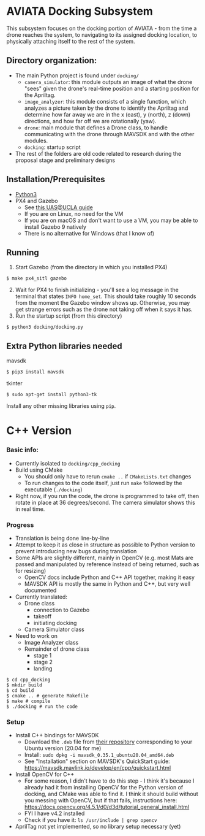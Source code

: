 # AVIATA Docking Subsystem

This subsystem focuses on the docking portion of AVIATA - from the time a drone reaches the system, to navigating to its assigned docking location, to physically attaching itself to the rest of the system.

## Directory organization:
* The main Python project is found under `docking/`
  * `camera_simulator`: this module outputs an image of what the drone "sees" given the drone's real-time position and a starting position for the Apriltag.
  * `image_analyzer`: this module consists of a single function, which analyzes a picture taken by the drone to identify the Apriltag and determine how far away we are in the x (east), y (north), z (down) directions, and how far off we are rotationally (yaw).
  * `drone`: main module that defines a Drone class, to handle communicating with the drone through MAVSDK and with the other modules.
  * `docking`: startup script
* The rest of the folders are old code related to research during the proposal stage and preliminary designs

## Installation/Prerequisites
* [Python3](https://www.python.org/downloads/)
* PX4 and Gazebo
  * See [this UAS@UCLA guide](https://uasatucla.org/docs/software/tutorials/new-page)
  * If you are on Linux, no need for the VM
  * If you are on macOS and don't want to use a VM, you may be able to install Gazebo 9 natively
  * There is no alternative for Windows (that I know of)

## Running
1. Start Gazebo (from the directory in which you installed PX4)
```
$ make px4_sitl gazebo
```
2. Wait for PX4 to finish initializing - you'll see a log message in the terminal that states `INFO home_set`. This should take roughly 10 seconds from the moment the Gazebo window shows up. Otherwise, you may get strange errors such as the drone not taking off when it says it has.
3. Run the startup script (from this directory)
```
$ python3 docking/docking.py
```

## Extra Python libraries needed
mavsdk
```
$ pip3 install mavsdk
```
tkinter
```
$ sudo apt-get install python3-tk
```

Install any other missing libraries using `pip`.

# C++ Version

### Basic info:
* Currently isolated to `docking/cpp_docking`
* Build using CMake
  * You should only have to rerun `cmake ..` if `CMakeLists.txt` changes
  * To run changes to the code itself, just run `make` followed by the executable (`./docking`)
* Right now, if you run the code, the drone is programmed to take off, then rotate in place at 36 degrees/second. The camera simulator shows this in real time. 

### Progress
- Translation is being done line-by-line
- Attempt to keep it as close in structure as possible to Python version to prevent introducing new bugs during translation
- Some APIs are slightly different, mainly in OpenCV (e.g. most Mats are passed and manipulated by reference instead of being returned, such as for resizing)
  - OpenCV docs include Python and C++ API together, making it easy
  - MAVSDK API is mostly the same in Python and C++, but very well documented
- Currently translated:
  - Drone class
    - connection to Gazebo
    - takeoff
    - initiating docking
  - Camera Simulator class
- Need to work on
  - Image Analyzer class
  - Remainder of drone class
    - stage 1
    - stage 2
    - landing
    

```
$ cd cpp_docking
$ mkdir build
$ cd build
$ cmake .. # generate Makefile
$ make # compile
$ ./docking # run the code
```

### Setup
* Install C++ bindings for MAVSDK
  * Download the `.deb` file from [their repository](https://github.com/mavlink/MAVSDK/releases) corresponding to your Ubuntu version (20.04 for me)
  * Install: `sudo dpkg -i mavsdk_0.35.1_ubuntu20.04_amd64.deb`
  * See "Installation" section on MAVSDK's QuickStart guide: https://mavsdk.mavlink.io/develop/en/cpp/quickstart.html
* Install OpenCV for C++
  * For some reason, I didn't have to do this step - I think it's because I already had it from installing OpenCV for the Python version of docking,
  and CMake was able to find it. I think it should build without you messing with OpenCV, but if that fails, instructions here: https://docs.opencv.org/4.5.1/d0/d3d/tutorial_general_install.html
  * FYI I have v4.2 installed
  * Check if you have it: `ls /usr/include | grep opencv`
* AprilTag not yet implemented, so no library setup necessary (yet)
